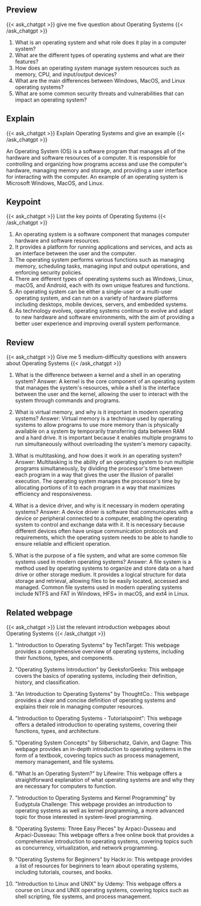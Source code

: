 ## Preview
{{< ask_chatgpt >}}
give me five question about Operating Systems
{{< /ask_chatgpt >}}



1. What is an operating system and what role does it play in a computer system?
2. What are the different types of operating systems and what are their features?
3. How does an operating system manage system resources such as memory, CPU, and input/output devices?
4. What are the main differences between Windows, MacOS, and Linux operating systems?
5. What are some common security threats and vulnerabilities that can impact an operating system?   

## Explain
{{< ask_chatgpt >}}
Explain Operating Systems and give an example
{{< /ask_chatgpt >}}



An Operating System (OS) is a software program that manages all of the hardware and software resources of a computer. It is responsible for controlling and organizing how programs access and use the computer's hardware, managing memory and storage, and providing a user interface for interacting with the computer. An example of an operating system is Microsoft Windows, MacOS, and Linux.   

## Keypoint
{{< ask_chatgpt >}}
List the key points of Operating Systems
{{< /ask_chatgpt >}}



1. An operating system is a software component that manages computer hardware and software resources.
2. It provides a platform for running applications and services, and acts as an interface between the user and the computer.
3. The operating system performs various functions such as managing memory, scheduling tasks, managing input and output operations, and enforcing security policies.
4. There are different types of operating systems such as Windows, Linux, macOS, and Android, each with its own unique features and functions.
5. An operating system can be either a single-user or a multi-user operating system, and can run on a variety of hardware platforms including desktops, mobile devices, servers, and embedded systems.
6. As technology evolves, operating systems continue to evolve and adapt to new hardware and software environments, with the aim of providing a better user experience and improving overall system performance.   

## Review
{{< ask_chatgpt >}}
Give me 5 medium-difficulty questions with answers about Operating Systems
{{< /ask_chatgpt >}}



1. What is the difference between a kernel and a shell in an operating system?
Answer: A kernel is the core component of an operating system that manages the system's resources, while a shell is the interface between the user and the kernel, allowing the user to interact with the system through commands and programs.

2. What is virtual memory, and why is it important in modern operating systems?
Answer: Virtual memory is a technique used by operating systems to allow programs to use more memory than is physically available on a system by temporarily transferring data between RAM and a hard drive. It is important because it enables multiple programs to run simultaneously without overloading the system's memory capacity.

3. What is multitasking, and how does it work in an operating system?
Answer: Multitasking is the ability of an operating system to run multiple programs simultaneously, by dividing the processor's time between each program in a way that gives the user the illusion of parallel execution. The operating system manages the processor's time by allocating portions of it to each program in a way that maximizes efficiency and responsiveness.

4. What is a device driver, and why is it necessary in modern operating systems?
Answer: A device driver is software that communicates with a device or peripheral connected to a computer, enabling the operating system to control and exchange data with it. It is necessary because different devices often have unique communication protocols and requirements, which the operating system needs to be able to handle to ensure reliable and efficient operation.

5. What is the purpose of a file system, and what are some common file systems used in modern operating systems?
Answer: A file system is a method used by operating systems to organize and store data on a hard drive or other storage medium. It provides a logical structure for data storage and retrieval, allowing files to be easily located, accessed and managed. Common file systems used in modern operating systems include NTFS and FAT in Windows, HFS+ in macOS, and ext4 in Linux.   

## Related webpage
{{< ask_chatgpt >}}
List the relevant introduction webpages about Operating Systems
{{< /ask_chatgpt >}}



1. "Introduction to Operating Systems" by TechTarget: This webpage provides a comprehensive overview of operating systems, including their functions, types, and components.

2. "Operating Systems Introduction" by GeeksforGeeks: This webpage covers the basics of operating systems, including their definition, history, and classification.

3. "An Introduction to Operating Systems" by ThoughtCo.: This webpage provides a clear and concise definition of operating systems and explains their role in managing computer resources.

4. "Introduction to Operating Systems - Tutorialspoint": This webpage offers a detailed introduction to operating systems, covering their functions, types, and architecture.

5. "Operating System Concepts" by Silberschatz, Galvin, and Gagne: This webpage provides an in-depth introduction to operating systems in the form of a textbook, covering topics such as process management, memory management, and file systems.

6. "What Is an Operating System?" by Lifewire: This webpage offers a straightforward explanation of what operating systems are and why they are necessary for computers to function.

7. "Introduction to Operating Systems and Kernel Programming" by Eudyptula Challenge: This webpage provides an introduction to operating systems as well as kernel programming, a more advanced topic for those interested in system-level programming.

8. "Operating Systems: Three Easy Pieces" by Arpaci-Dusseau and Arpaci-Dusseau: This webpage offers a free online book that provides a comprehensive introduction to operating systems, covering topics such as concurrency, virtualization, and network programming.

9. "Operating Systems for Beginners" by Hackr.io: This webpage provides a list of resources for beginners to learn about operating systems, including tutorials, courses, and books.

10. "Introduction to Linux and UNIX" by Udemy: This webpage offers a course on Linux and UNIX operating systems, covering topics such as shell scripting, file systems, and process management.   

